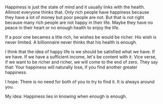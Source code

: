 Happiness is just the state of mind and it usually links with the health.
Allmost everyone thinks that. Only rich people have happiness because they have a lot of money but poor people are not. But that is not right because many rich people are not happy in their life. Maybe they have no peace in their heart or no enough health to enjoy the life.

If a poor one becames a litle rich, he wishes be would be richer. His wish is never limited.
A billionnaire never thinks that his health is enough.

I think that the idea of happy life is we should be satisfied what we have. If we have. If we have a sufficient income, let's be content with it. Vice verse, if we want to be richer and richer, we will come to the end of zero.
They say that: Your happiness will naturally lose, if you find another greater happiness.

I hope: There is no need for both of you to try to find it. It is always around you.

My idea: Happiness lies in knowing when enough is enough.